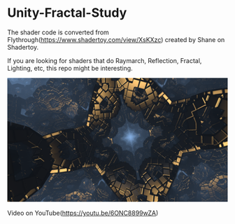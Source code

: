 # Unity-Fractal-Study

The shader code is converted from Flythrough(https://www.shadertoy.com/view/XsKXzc) created by Shane on Shadertoy.

If you are looking for shaders that do Raymarch, Reflection, Fractal, Lighting, etc, this repo might be interesting.

![Screenshot](Screenshot.png)

Video on YouTube(https://youtu.be/6ONC8899wZA)